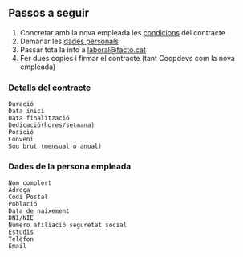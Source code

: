 ## Passos a seguir
1. Concretar amb la nova empleada les [condicions](https://github.com/coopdevs/handbook/wiki/Fer-un-contracte-nou-per-una-empleada#detalls-del-contracte) del contracte
2. Demanar les [dades personals](https://github.com/coopdevs/handbook/wiki/Fer-un-contracte-nou-per-una-empleada#dades-de-la-persona-empleada)
3. Passar tota la info a laboral@facto.cat
4. Fer dues copies i firmar el contracte (tant Coopdevs com la nova empleada)

### Detalls del contracte
```
Duració
Data inici
Data finalització
Dedicació(hores/setmana)
Posició
Conveni
Sou brut (mensual o anual)
```

### Dades de la persona empleada
```
Nom complert
Adreça
Codi Postal
Població
Data de naixement
DNI/NIE
Número afiliació seguretat social
Estudis
Telèfon
Email
```